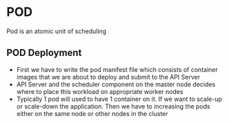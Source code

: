 # POD

Pod is an atomic unit of scheduling


## POD Deployment
* First we have to write the pod manifest file which consists of  container images that we are about to deploy and submit to the API Server
* API Server and the scheduler component on the master node decides where to place this workload on appropriate worker nodes
* Typically 1 pod will used to have 1 container on it. If we want to scale-up or scale-down the application. Then we have to increasing the pods either on the same node or other nodes in the cluster

